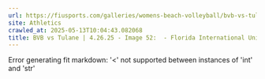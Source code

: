 ```yaml
---
url: https://fiusports.com/galleries/womens-beach-volleyball/bvb-vs-tulane-4-26-25/image-52/358/62916
site: Athletics
crawled_at: 2025-05-13T10:04:43.082068
title: BVB vs Tulane | 4.26.25 - Image 52:  - Florida International University
---
```


Error generating fit markdown: '<' not supported between instances of 'int' and 'str'